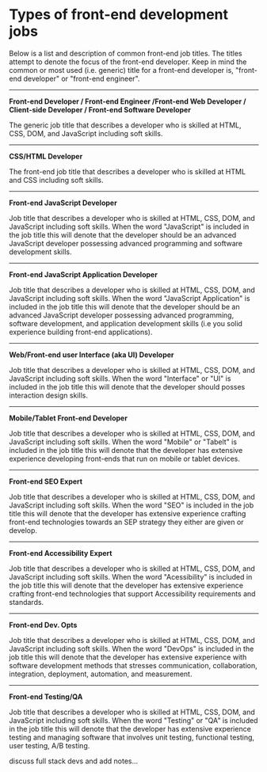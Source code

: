 # Types of front-end development jobs

Below is a list and description of common front-end job titles. The titles attempt to denote the focus of the front-end developer. Keep in mind the common or most used (i.e. generic) title for a front-end developer is, "front-end developer" or "front-end engineer".

***

**Front-end Developer / Front-end Engineer /Front-end Web Developer / Client-side Developer / Front-end Software Developer** 

The generic job title that describes a developer who is skilled at HTML, CSS, DOM, and JavaScript including soft skills.

***

**CSS/HTML Developer**

The front-end job title that describes a developer who is skilled at HTML and CSS including soft skills.

***

**Front-end JavaScript Developer**

Job title that describes a developer who is skilled at HTML, CSS, DOM, and JavaScript including soft skills. When the word "JavaScript" is included in the job title this will denote that the developer should be an advanced JavaScript developer possessing advanced programming and software development skills.

***

**Front-end JavaScript Application Developer**

Job title that describes a developer who is skilled at HTML, CSS, DOM, and JavaScript including soft skills. When the word "JavaScript Application" is included in the job title this will denote that the developer should be an advanced JavaScript developer possessing advanced programming, software development, and application development skills (i.e you solid experience building front-end applications).

***

**Web/Front-end user Interface (aka UI) Developer**

Job title that describes a developer who is skilled at HTML, CSS, DOM, and JavaScript including soft skills. When the word "Interface" or "UI" is included in the job title this will denote that the developer should posses interaction design skills.

***

**Mobile/Tablet Front-end Developer**

Job title that describes a developer who is skilled at HTML, CSS, DOM, and JavaScript including soft skills. When the word "Mobile" or "Tabelt" is included in the job title this will denote that the developer has extensive experience developing front-ends that run on mobile or tablet devices.

***

**Front-end SEO Expert**

Job title that describes a developer who is skilled at HTML, CSS, DOM, and JavaScript including soft skills. When the word "SEO" is included in the job title this will denote that the developer has extensive experience crafting front-end technologies towards an SEP strategy they either are given or develop.

***

**Front-end Accessibility Expert**

Job title that describes a developer who is skilled at HTML, CSS, DOM, and JavaScript including soft skills. When the word "Acessibility" is included in the job title this will denote that the developer has extensive experience crafting front-end technologies that support Accessibility requirements and standards.

***

**Front-end Dev. Opts**

Job title that describes a developer who is skilled at HTML, CSS, DOM, and JavaScript including soft skills. When the word "DevOps" is included in the job title this will denote that the developer has extensive experience with  software development methods that stresses communication, collaboration, integration, deployment, automation, and measurement.

***

**Front-end Testing/QA**

Job title that describes a developer who is skilled at HTML, CSS, DOM, and JavaScript including soft skills. When the word "Testing" or "QA" is included in the job title this will denote that the developer has extensive experience testing and managing software that involves unit testing, functional testing, user testing, A/B testing.



discuss full stack devs and add notes...



